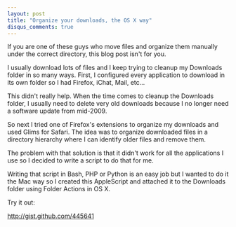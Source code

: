 ```yaml
---
layout: post
title: "Organize your downloads, the OS X way"
disqus_comments: true
---
```


If you are one of these guys who move files and organize them manually under the correct directory, this blog post isn't for you.

I usually download lots of files and I keep trying to cleanup my Downloads folder in so many ways. First, I configured every application to download in its own folder so I had Firefox, iChat, Mail, etc...

This didn't really help. When the time comes to cleanup the Downloads folder, I usually need to delete very old downloads because I no longer need a software update from mid-2009.

So next I tried one of Firefox's extensions to organize my downloads and used Glims for Safari. The idea was to organize downloaded files in a directory hierarchy where I can identify older files and remove them.

The problem with that solution is that it didn't work for all the applications I use so I decided to write a script to do that for me.

Writing that script in Bash, PHP or Python is an easy job but I wanted to do it the Mac way so I created this AppleScript and attached it to the Downloads folder using Folder Actions in OS X.

Try it out:

http://gist.github.com/445641